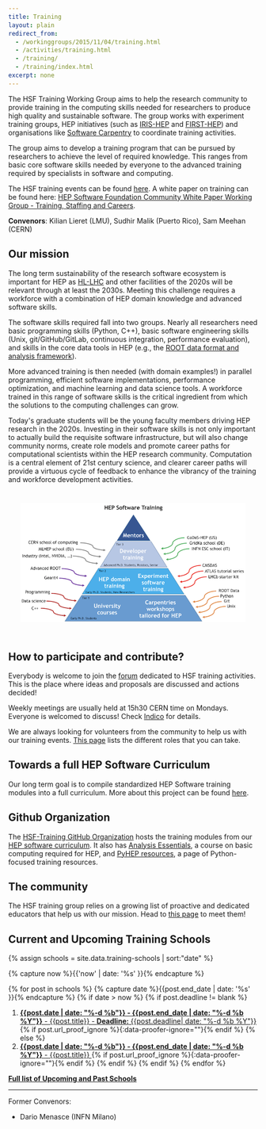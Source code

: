 ```yaml
---
title: Training
layout: plain
redirect_from:
  - /workinggroups/2015/11/04/training.html
  - /activities/training.html
  - /training/
  - /training/index.html
excerpt: none
---
```


The HSF Training Working Group aims to help the research community to provide training in the computing skills needed for researchers to produce high quality and sustainable software. The group works with experiment training groups, HEP initiatives (such as [IRIS-HEP](https://iris-hep.org/) and [FIRST-HEP](https://first-hep.org/)) and organisations like [Software Carpentry](https://software-carpentry.org/) to coordinate training activities.

The group aims to develop a training program that can be pursued by researchers to achieve the level of required knowledge. This ranges from basic core software skills needed by everyone to the advanced training required by specialists in software and computing.

The HSF training events can be found [here](https://indico.cern.ch/category/11386/). A white paper on training can be found here: [HEP Software Foundation Community White Paper Working Group - Training, Staffing and Careers](https://arxiv.org/abs/1807.02875).

**Convenors**: Kilian Lieret (LMU), Sudhir Malik (Puerto Rico), Sam Meehan (CERN)

## Our mission

The long term sustainability of the research software ecosystem is important for HEP as [HL-LHC](https://home.cern/science/accelerators/high-luminosity-lhc) and other facilities of the 2020s will be relevant through at least the 2030s. Meeting this challenge requires a workforce with a combination of HEP domain knowledge and advanced software skills.

The software skills required fall into two groups. Nearly all researchers need basic programming skills (Python, C++), basic software engineering skills (Unix, git/GitHub/GitLab, continuous integration, performance evaluation), and skills in the core data tools in HEP (e.g., the [ROOT data format and analysis framework](https://root.cern.ch/)).

More advanced training is then needed (with domain examples!) in parallel programming, efficient software implementations, performance optimization, and machine learning and data science tools. A workforce trained in this range of software skills is the critical ingredient from which the solutions to the computing challenges can grow.

Today's graduate students will be the young faculty members driving HEP research in the 2020s. Investing in their software skills is not only important to actually build the requisite software infrastructure, but will also change community norms, create role models and promote career paths for computational scientists within the HEP research community. Computation is a central element of 21st century science, and clearer career paths will provide a virtuous cycle of feedback to enhance the vibrancy of the training and workforce development activities.

<div style="text-align:center; padding:25px; float:center">
<img src ="/images/training/training-pyramid.png" alt="HSF Training Pyramid" />
</div>

## How to participate and contribute?

Everybody is welcome to join the [forum](https://groups.google.com/forum/#!forum/hsf-training-wg) dedicated to HSF training activities. This is the place where ideas and proposals are discussed and actions decided! 

Weekly meetings are usually held at 15h30 CERN time on Mondays. Everyone is welcomed to discuss! Check [Indico](https://indico.cern.ch/category/11294/) for details.

We are always looking for volunteers from the community to help us with our training events. [This page](/training/educators.html) lists the different roles that you can take.

## Towards a full HEP Software Curriculum

Our long term goal is to compile standardized HEP Software training modules into a full curriculum. More about this project can be found [here](/training/curriculum.html).

## Github Organization

The [HSF-Training GitHub Organization](https://github.com/hsf-training) hosts the training modules from our [HEP software curriculum](/training/curriculum.html). It also has [Analysis Essentials](https://hsf-training.github.io/analysis-essentials/), a course on basic computing required for HEP, and [PyHEP resources](https://github.com/hsf-training/PyHEP-resources), a page of Python-focused training resources.

## The community

The HSF training group relies on a growing list of proactive and dedicated educators that help us with our mission. Head to [this page](/training/community.html) to meet them!

## Current and Upcoming Training Schools

{% assign schools = site.data.training-schools | sort:"date" %}

{% capture now %}{{'now' | date: '%s' }}{% endcapture %}

{% for post in schools %}
  {% capture date %}{{post.end_date | date: '%s' }}{% endcapture %}
  {% if date > now %}
  {% if post.deadline != blank %}
  1. [**{{post.date | date: "%-d %b"}} - {{post.end_date | date: "%-d %b %Y"}}** - {{post.title}} - **Deadline:** {{post.deadline| date: "%-d %b %Y"}} ]({{post.source}}){% if post.url_proof_ignore %}{:data-proofer-ignore=""}{% endif %}
    {% else %}
  1. [**{{post.date | date: "%-d %b"}} - {{post.end_date | date: "%-d %b %Y"}}** - {{post.title}} ]({{post.source}}){% if post.url_proof_ignore %}{:data-proofer-ignore=""}{% endif %}
    {% endif %}
    {% endif %}
{% endfor %}

[**Full list of Upcoming and Past Schools**](/Schools/events.html)

---

Former Convenors:
- Dario Menasce (INFN Milano)
